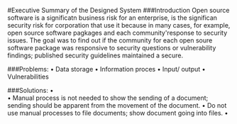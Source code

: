 #Executive Summary of the Designed System
###Introduction
Open source software is a significatn business risk for an enterprise, is the significan security risk for corporation that use it because in many cases, for example, open source software pagkages and each community'response to security issues. The goal was to find out if the community for each open soure software package was responsive to security questions or vulnerability findings; published security guidelines maintained a secure.

###Problems:
•	Data storage 
•	Information proces
•	Input/ output
•	Vulnerabilities

###Solutions:
•	 
•	Manual process is not needed to show the sending of a document; sending should be apparent from the movement of the document.
•	Do not use manual processes to file documents; show document going into files.
•	




